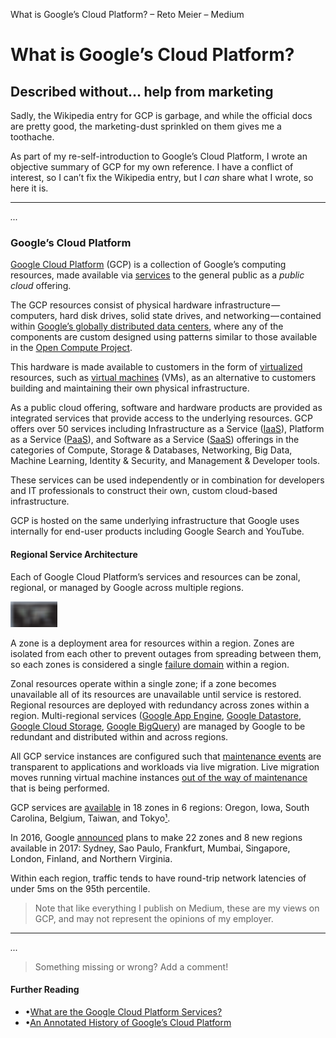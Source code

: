 What is Google’s Cloud Platform? – Reto Meier – Medium

# What is Google’s Cloud Platform?

## Described without… help from marketing

Sadly, the Wikipedia entry for GCP is garbage, and while the official docs are pretty good, the marketing-dust sprinkled on them gives me a toothache.

As part of my re-self-introduction to Google’s Cloud Platform, I wrote an objective summary of GCP for my own reference. I have a conflict of interest, so I can’t fix the Wikipedia entry, but I *can* share what I wrote, so here it is.

* * *

*...*

### Google’s Cloud Platform

[Google Cloud Platform](https://cloud.google.com/) (GCP) is a collection of Google’s computing resources, made available via [services](https://medium.com/@retomeier/what-are-the-google-cloud-platform-services-285f1988957a) to the general public as a *public cloud* offering.

The GCP resources consist of physical hardware infrastructure — computers, hard disk drives, solid state drives, and networking — contained within [Google’s globally distributed data centers](https://en.wikipedia.org/wiki/Google_Data_Centers), where any of the components are custom designed using patterns similar to those available in the [Open Compute Project](https://techcrunch.com/2016/03/09/google-joins-the-open-compute-project/).

This hardware is made available to customers in the form of [virtualized](https://en.wikipedia.org/wiki/Virtualization) resources, such as [virtual machines](https://en.wikipedia.org/wiki/Virtual_machine) (VMs), as an alternative to customers building and maintaining their own physical infrastructure.

As a public cloud offering, software and hardware products are provided as integrated services that provide access to the underlying resources. GCP offers over 50 services including Infrastructure as a Service ([IaaS](https://en.wikipedia.org/wiki/Cloud_computing#Infrastructure_as_a_service_.28IaaS.29)), Platform as a Service ([PaaS](https://en.wikipedia.org/wiki/Cloud_computing#Platform_as_a_service_.28PaaS.29)), and Software as a Service ([SaaS](https://en.wikipedia.org/wiki/Cloud_computing#Software_as_a_service_.28SaaS.29)) offerings in the categories of Compute, Storage & Databases, Networking, Big Data, Machine Learning, Identity & Security, and Management & Developer tools.

These services can be used independently or in combination for developers and IT professionals to construct their own, custom cloud-based infrastructure.

GCP is hosted on the same underlying infrastructure that Google uses internally for end-user products including Google Search and YouTube.

#### Regional Service Architecture

Each of Google Cloud Platform’s services and resources can be zonal, regional, or managed by Google across multiple regions.

![](../_resources/d6bab6f52efb11e5edf38377adf5cb3f.png)

A zone is a deployment area for resources within a region. Zones are isolated from each other to prevent outages from spreading between them, so each zones is considered a single [failure domain](https://en.wikipedia.org/wiki/Failure_domain) within a region.

Zonal resources operate within a single zone; if a zone becomes unavailable all of its resources are unavailable until service is restored. Regional resources are deployed with redundancy across zones within a region. Multi-regional services ([Google App Engine](https://en.wikipedia.org/wiki/Google_App_Engine), [Google Datastore](https://en.wikipedia.org/wiki/Google_Cloud_Datastore), [Google Cloud Storage](https://en.wikipedia.org/wiki/Google_Storage), [Google BigQuery](https://en.wikipedia.org/wiki/BigQuery)) are managed by Google to be redundant and distributed within and across regions.

All GCP service instances are configured such that [maintenance events](https://cloud.google.com/compute/docs/regions-zones/regions-zones#maintenance) are transparent to applications and workloads via live migration. Live migration moves running virtual machine instances [out of the way of maintenance](http://www.rightscale.com/blog/cloud-industry-insights/google-compute-engine-live-migration-passes-test) that is being performed.

GCP services are [available](https://cloud.google.com/about/locations/) in 18 zones in 6 regions: Oregon, Iowa, South Carolina, Belgium, Taiwan, and Tokyo[¹](https://techcrunch.com/2016/11/08/konnichiwa-google-cloud-platform/).

In 2016, Google [announced](http://www.theregister.co.uk/2016/09/30/google_announces_eight_new_cloud_regions_new_support_model/) plans to make 22 zones and 8 new regions available in 2017: Sydney, Sao Paulo, Frankfurt, Mumbai, Singapore, London, Finland, and Northern Virginia.

Within each region, traffic tends to have round-trip network latencies of under 5ms on the 95th percentile.

> Note that like everything I publish on Medium, these are my views on GCP, and may not represent the opinions of my employer.

* * *

*...*
> Something missing or wrong? Add a comment!

#### Further Reading

- •[What are the Google Cloud Platform Services?](https://medium.com/@retomeier/what-are-the-google-cloud-platform-services-285f1988957a)
- •[An Annotated History of Google’s Cloud Platform](https://medium.com/@retomeier/an-annotated-history-of-the-google-cloud-platform-90b90f948920)